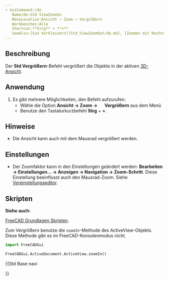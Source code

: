 ```yaml
---
- GuiCommand:/de
   Name/de:Std ViewZoomIn
   MenuLocation:Ansicht → Zoom‏‎ → Vergrößern
   Workbenches:Alle
   Shortcut:**Strg** + **+**
   SeeAlso:[Szd Verkleinern](Std_ViewZoomOut/de.md), [Zoomen mit Rechteck](Std_ViewBoxZoom/de.md)
---
```


## Beschreibung

Der **Std Vergrößern**-Befehl vergrößert die Objekte in der aktiven [3D-Ansicht](3D_view.md).

## Anwendung

1.  Es gibt mehrere Möglichkeiten, den Befehl aufzurufen:
    -   Wähle die Option **Ansicht → Zoom‏‎ → <img src="images/Std_ViewZoomIn.svg" width=16px> Vergrößern** aus dem Menü
    -   Benutze den Tastaturkurzbefehl **Strg** + **+**.

## Hinweise

-   Die Ansicht kann auch mit dem Mausrad vergrößert werden.

## Einstellungen

-   Der Zoomfaktor kann in den Einstellungen geändert werden: **Bearbeiten → Einstellungen... → Anzeigen → Navigation → Zoom-Schritt**. Diese Einstellung beeinflusst auch den Mausrad-Zoom. Siehe [Voreinstellungseditor](Preferences_Editor/de#Navigation.md).

## Skripten


**Siehe auch:**

[FreeCAD Grundlagen Skripten](FreeCAD_Scripting_Basics/de.md).

Zum Vergrößern benutze die `zoomIn`-Methode des ActiveView-Objekts. Diese Methode gibt es im FreeCAD-Konsolenmodus nicht.


```python
import FreeCADGui

FreeCADGui.ActiveDocument.ActiveView.zoomIn()
```





{{Std Base navi

}}  

